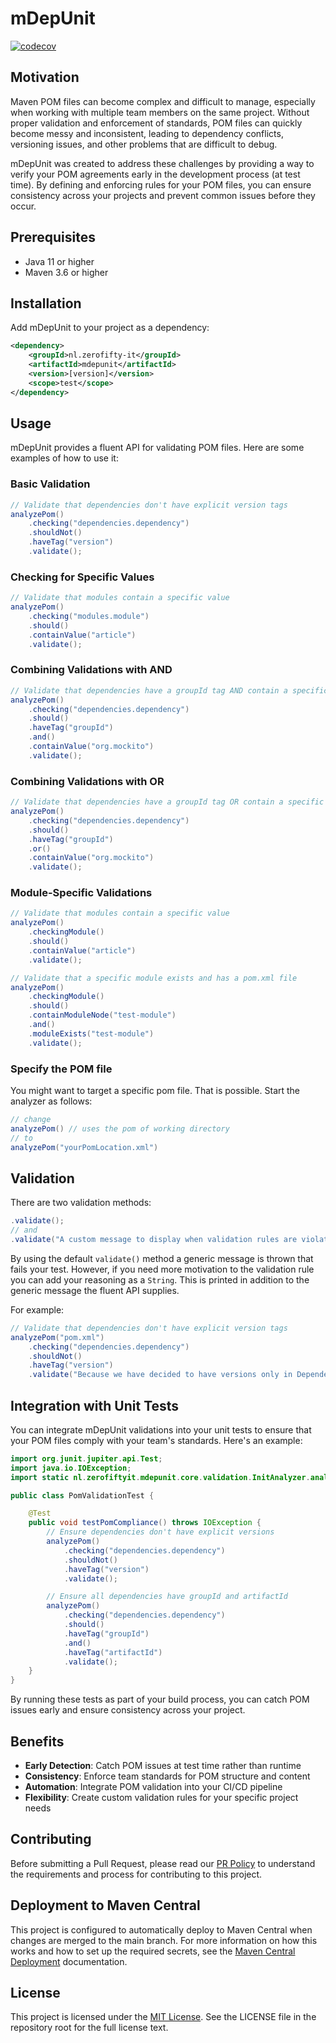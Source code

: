 # mDepUnit

[![codecov](https://codecov.io/gh/crittje-zerofifty/m-dep-unit/graph/badge.svg?token=EM5SUREB71)](https://codecov.io/gh/crittje-zerofifty/m-dep-unit)

## Motivation

Maven POM files can become complex and difficult to manage, especially when working with multiple team members on the same project. Without proper validation and enforcement of standards, POM files can quickly become messy and inconsistent, leading to dependency conflicts, versioning issues, and other problems that are difficult to debug.

mDepUnit was created to address these challenges by providing a way to verify your POM agreements early in the 
development process (at test time). By defining and enforcing rules for your POM files, you can ensure consistency 
across your projects and prevent common issues before they occur.

## Prerequisites

- Java 11 or higher
- Maven 3.6 or higher

## Installation

Add mDepUnit to your project as a dependency:

```xml
<dependency>
    <groupId>nl.zerofifty-it</groupId>
    <artifactId>mdepunit</artifactId>
    <version>[version]</version>
    <scope>test</scope>
</dependency>
```

## Usage

mDepUnit provides a fluent API for validating POM files. Here are some examples of how to use it:

### Basic Validation

```java
// Validate that dependencies don't have explicit version tags
analyzePom()
    .checking("dependencies.dependency")
    .shouldNot()
    .haveTag("version")
    .validate();
```

### Checking for Specific Values

```java
// Validate that modules contain a specific value
analyzePom()
    .checking("modules.module")
    .should()
    .containValue("article")
    .validate();
```

### Combining Validations with AND

```java
// Validate that dependencies have a groupId tag AND contain a specific value
analyzePom()
    .checking("dependencies.dependency")
    .should()
    .haveTag("groupId")
    .and()
    .containValue("org.mockito")
    .validate();
```

### Combining Validations with OR

```java
// Validate that dependencies have a groupId tag OR contain a specific value
analyzePom()
    .checking("dependencies.dependency")
    .should()
    .haveTag("groupId")
    .or()
    .containValue("org.mockito")
    .validate();
```

### Module-Specific Validations

```java
// Validate that modules contain a specific value
analyzePom()
    .checkingModule()
    .should()
    .containValue("article")
    .validate();

// Validate that a specific module exists and has a pom.xml file
analyzePom()
    .checkingModule()
    .should()
    .containModuleNode("test-module")
    .and()
    .moduleExists("test-module")
    .validate();
```

### Specify the POM file
You might want to target a specific pom file. That is possible. Start the analyzer as follows:
```java
// change 
analyzePom() // uses the pom of working directory
// to 
analyzePom("yourPomLocation.xml")
```

## Validation
There are two validation methods:
```java
.validate();
// and
.validate("A custom message to display when validation rules are violated");
```
By using the default `validate()` method a generic message is thrown that fails your test. However, if you need more 
motivation to the validation rule you can add your reasoning as a `String`. This is printed in addition to the 
generic message the fluent API supplies.

For example:
```java
// Validate that dependencies don't have explicit version tags
analyzePom("pom.xml")
    .checking("dependencies.dependency")
    .shouldNot()
    .haveTag("version")
    .validate("Because we have decided to have versions only in Dependency Management, See ADR-001 for more information");
```

## Integration with Unit Tests

You can integrate mDepUnit validations into your unit tests to ensure that your POM files comply with your team's standards. Here's an example:

```java
import org.junit.jupiter.api.Test;
import java.io.IOException;
import static nl.zerofiftyit.mdepunit.core.validation.InitAnalyzer.analyzePom;

public class PomValidationTest {

    @Test
    public void testPomCompliance() throws IOException {
        // Ensure dependencies don't have explicit versions
        analyzePom()
            .checking("dependencies.dependency")
            .shouldNot()
            .haveTag("version")
            .validate();

        // Ensure all dependencies have groupId and artifactId
        analyzePom()
            .checking("dependencies.dependency")
            .should()
            .haveTag("groupId")
            .and()
            .haveTag("artifactId")
            .validate();
    }
}
```

By running these tests as part of your build process, you can catch POM issues early and ensure consistency across your project.

## Benefits

- **Early Detection**: Catch POM issues at test time rather than runtime
- **Consistency**: Enforce team standards for POM structure and content
- **Automation**: Integrate POM validation into your CI/CD pipeline
- **Flexibility**: Create custom validation rules for your specific project needs

## Contributing

Before submitting a Pull Request, please read our [PR Policy](.github/PULL_REQUEST_POLICY.md) to understand the requirements and process for contributing to this project.

## Deployment to Maven Central

This project is configured to automatically deploy to Maven Central when changes are merged to the main branch. For more information on how this works and how to set up the required secrets, see the [Maven Central Deployment](.github/MAVEN_CENTRAL_DEPLOYMENT.md) documentation.

## License

This project is licensed under the [MIT License](LICENSE). See the LICENSE file in the repository root for the full license text.
